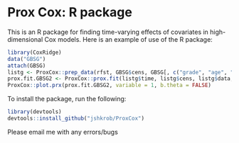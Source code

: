 # Prox Cox: R package

This is an R package for finding time-varying effects of covariates in high-dimensional Cox models.
Here is an example of use of the R package:

```R
library(CoxRidge)
data("GBSG")
attach(GBSG)
listg <- ProxCox::prep_data(rfst, GBSG$cens, GBSG[, c("grade", "age", "prm", "posnodal", "tumsize")], num_knots = 6, center = TRUE)
prox.fit.GBSG2 <- ProxCox::prox.fit(listg$time, listg$cens, listg$data, names = colnames(listg$data), listg$Fts, listg$knots, lambda1 = 3, lambda2 = 5, ttime = 1, iter.max = 1000, delta = 0.05, acceleration = FALSE, verbal = TRUE)
ProxCox::plot.prx(prox.fit.GBSG2, variable = 1, b.theta = FALSE)
```
To install the package, run the following:

```R
library(devtools)
devtools::install_github("jshkrob/ProxCox")
```

Please email me with any errors/bugs
